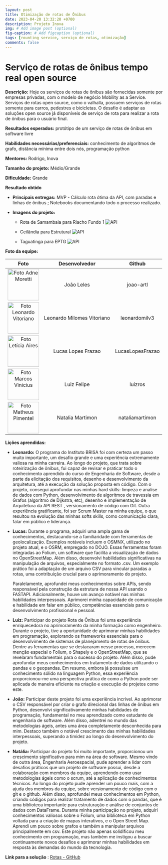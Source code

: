 ```yaml
---
layout: post
title: Otimização de rotas de Ônibus  
date: 2023-04-20 13:32:20 +0700
description: Projeto Inova
img: # Add image post (optional)
fig-caption: # Add figcaption (optional)
tags: [rounting service, serviço de rotas, otimização]
comments: false
---
```


# Serviço de rotas de ônibus tempo real open source 

**Descrição:** Hoje os serviços de rotas de ônibus são fornecidas somente por empresas privadas, com o modelo de negócio Mobility as a Service. Serviços de rotas open source, como o valhalla, possuem serviços de rotas somente para carros, pedestres e bicicletas. O desafio é adaptar as soluções open source já disponíveis de serviço de rota para realizar a rota de ônibus para o usuário final.

**Resultados esperados:** protótipo de um serviço de rotas de ônibus em software livre

**Habilidades necessárias/preferenciais:** conhecimento de algoritmos de grafo, distância mínima entre dois nós, programação python

**Mentores:** Rodrigo, Inova

**Tamanho do projeto:** Médio/Grande

**Dificuldade:** Grande

**Resultado obtido** 
- **Principais entregas:** MVP - Cálculo rota ótima da API, com paradas e linhas de ônibus ; Notebooks documentando todo o processo realizado.

- **Imagens do projeto:**

    - Rota de Samambaia para Riacho Fundo 1
    ![API](https://github.com/ResidenciaTICBrisa/02_RotaOnibus/blob/main/docs/Estudos/assets/Testes-A/samambaia-riacho.png?raw=true)

    - Ceilândia para Estrutural
    ![API](https://github.com/ResidenciaTICBrisa/02_RotaOnibus/blob/main/docs/Estudos/assets/Testes-A/estrutural-ceilandia.png?raw=true)

    - Taguatinga para EPTG
    ![API](https://github.com/ResidenciaTICBrisa/02_RotaOnibus/blob/main/docs/Estudos/assets/Testes-A/taguatinga-aguasclaras.png?raw=true)
     


**Foto da equipe:**

| Foto |   Desenvolvedor   |      Github      |
| :--: | :---------------: | :--------------: |
| <img src="https://avatars.githubusercontent.com/u/124414056?v=4" width="100px;" alt="Foto Adne Moretti"/><br> |        João Leles        |   joao-artl   |
| <img src="https://avatars.githubusercontent.com/u/80769421?v=4" width="100px;" alt="Foto Leonardo Vitoriano"/> | Leonardo Milomes Vitoriano |  leonardomilv3  |
|   <img src="https://avatars.githubusercontent.com/u/89523373?v=4" width="100px;" alt="Foto Letícia Aires"/>   |     Lucas Lopes Frazao     | LucasLopesFrazao |
|  <img src="https://avatars.githubusercontent.com/u/64107306?v=4" width="100px;" alt="Foto Marcos Vinicius"/>  |        Luiz Felipe        |     luizros     |
| <img src= "https://avatars.githubusercontent.com/u/42724774?v=4"  width="100px;" alt="Foto Matheus Pimentel"/> |      Natalia Martimon      | nataliamartimon |


**Lições aprendidas:**
- **Leonardo:** O programa do Instituto BRISA foi com certeza um passo muito importante, um desafio grande e uma experiência extremamente valiosa na minha carreira. Ao longo do projeto, que trata sobre roteirização de ônibus, fui capaz de revisar e praticar todo o conhecimento aprendido do curso de Engenharia de Software, desde a parte da elicitação dos requisitos, desenho e desenvolvimento da arquitetura, até a execução da solução proposta em código. Com o projeto, consegui aprofundar nas minhas hard skills: limpeza e analise de dados com Python, desenvolvimento de algoritmos de travessia em Grafos (algoritmo de Dijkstra, etc), desenho e implementação de Arquitetura da API REST , versionamento de código com Git. Outra experiência gratificante, foi ser Scrum Master na minha equipe, o que resultou na evolução das minhas softs skills, como comunicação clara, falar em público e liderança. 
- **Lucas:** Durante o programa, adquiri uma ampla gama de conhecimentos, destacando-se a familiaridade com ferramentas de geolocalização. Exemplos notáveis incluem o OSMNX, utilizado no projeto atual, e o OSRM, empregado no DOJO. Essas ferramentas foram integradas ao Folium, um software que facilita a visualização de dados no OpenStreetMap. Além disso, desenvolvi habilidades significativas na manipulação de arquivos, especialmente no formato .csv. Um exemplo prático foi a adaptação de um arquivo CSV para vincular paradas a rotas, uma contribuição crucial para o aprimoramento do projeto.

    Paralelamente, aprofundei meus conhecimentos sobre APIs, sendo responsável pela construção da estrutura de nossa API usando o FASTAPI. Adicionalmente, houve um avanço notável nas minhas habilidades interpessoais. Aprimorei minha capacidade de comunicação e habilidade em falar em público, competências essenciais para o desenvolvimento profissional e pessoal.
- **Luiz:** Participar do projeto Rota de Ônibus foi uma experiência enriquecedora no aprimoramento da minha formação como engenheiro. Durante o projeto, tive a oportunidade de aprimorar minhas habilidades em programação, explorando os frameworks essenciais para o desenvolvimento de sistemas de planejamento de rotas de ônibus. Dentre as ferramentas que se destacaram nesse processo, merecem menção especial o Folium, o Shapely e o OpenStreetMap, que se revelaram fundamentais para o sucesso do projeto. Além disso, pude aprofundar meus conhecimentos em tratamento de dados utilizando o pandas e o geopandas. Em resumo, embora já possuísse um conhecimento sólido na linguagem Python, essa experiência proporcionou-me uma perspectiva prática de como a Python pode ser aplicada de maneira eficiente na criação e execução de projetos como este.
- **João:** Participar deste projeto foi uma experiência incrível. Ao aprimorar o CSV responsável por criar o grafo direcional das linhas de ônibus em Python, desenvolvi significativamente minhas habilidades de programação, fundamental no meu  aprendizado como estudante de engenharia de software. Além disso, adentrei no mundo das metodologias ágeis, antes uma área completamente desconhecida para mim. Destaco também o notável crescimento das minhas habilidades interpessoais, superando a timidez ao longo do desenvolvimento do projeto.
- **Natália:** Participar do projeto foi muito importante, proporcionou um crescimento significativo para mim na área de software. Mesmo vindo de outra área, Engenharia Aeroespacial, pude aprender a lidar com desafios práticos que um projeto de software possui, desde a colaboração com membros da equipe, aprendendo como usar metodologias ágeis como o scrum, até a aplicação de conhecimentos técnicos. Ao longo do projeto pude aprender um pouco mais, com a ajuda dos membros da equipe, sobre versionamento de código com o git e o github. Além disso, aprofundei meus conhecimentos em Python, criando códigos para realizar tratamento de dados com o pandas, que é uma biblioteca importante para estruturação e análise de conjuntos de dados com DataFrame. Durante minha participação no projeto, adquiri conhecimentos valiosos sobre o Folium, uma biblioteca em Python voltada para a criação de mapas interativos, e o Open Street Map. Aprendi um pouco sobre grafos e também a manipular arquivos principalmente em csv. Este projeto não apenas solidificou meu conhecimento em programação, mas também me instigou a buscar continuamente novos desafios e aprimorar minhas habilidades em resposta às demandas do mundo da tecnologia.


**Link para a solução** : [Rotas - GitHub](https://github.com/ResidenciaTICBrisa/02_RotaOnibus)
